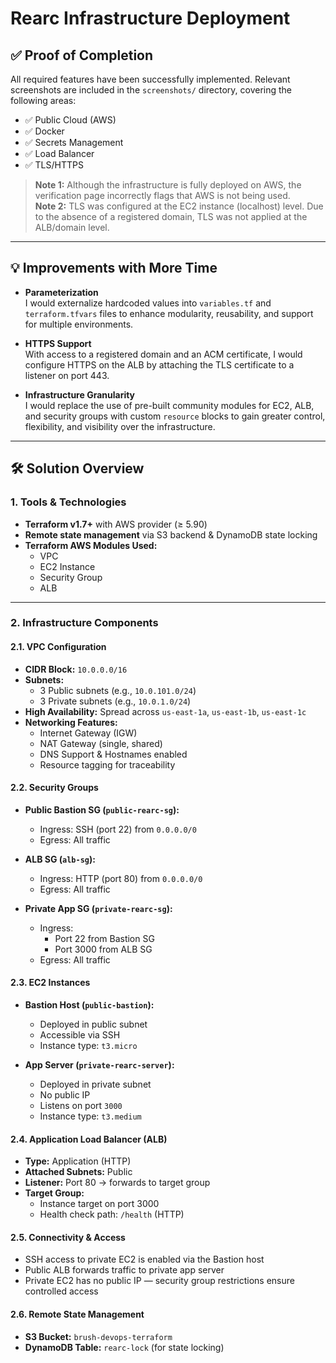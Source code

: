 # Rearc Infrastructure Deployment

## ✅ Proof of Completion

All required features have been successfully implemented. Relevant screenshots are included in the `screenshots/` directory, covering the following areas:

- ✅ Public Cloud (AWS)  
- ✅ Docker  
- ✅ Secrets Management  
- ✅ Load Balancer  
- ✅ TLS/HTTPS  

> **Note 1:** Although the infrastructure is fully deployed on AWS, the verification page incorrectly flags that AWS is not being used.  
> **Note 2:** TLS was configured at the EC2 instance (localhost) level. Due to the absence of a registered domain, TLS was not applied at the ALB/domain level.

---

## 💡 Improvements with More Time

- **Parameterization**  
  I would externalize hardcoded values into `variables.tf` and `terraform.tfvars` files to enhance modularity, reusability, and support for multiple environments.

- **HTTPS Support**  
  With access to a registered domain and an ACM certificate, I would configure HTTPS on the ALB by attaching the TLS certificate to a listener on port 443.

- **Infrastructure Granularity**  
  I would replace the use of pre-built community modules for EC2, ALB, and security groups with custom `resource` blocks to gain greater control, flexibility, and visibility over the infrastructure.

---

## 🛠️ Solution Overview

### 1. Tools & Technologies

- **Terraform v1.7+** with AWS provider (≥ 5.90)
- **Remote state management** via S3 backend & DynamoDB state locking
- **Terraform AWS Modules Used:**
  - VPC
  - EC2 Instance
  - Security Group
  - ALB

---

### 2. Infrastructure Components

#### 2.1. VPC Configuration

- **CIDR Block:** `10.0.0.0/16`
- **Subnets:**
  - 3 Public subnets (e.g., `10.0.101.0/24`)
  - 3 Private subnets (e.g., `10.0.1.0/24`)
- **High Availability:** Spread across `us-east-1a`, `us-east-1b`, `us-east-1c`
- **Networking Features:**
  - Internet Gateway (IGW)
  - NAT Gateway (single, shared)
  - DNS Support & Hostnames enabled
  - Resource tagging for traceability

#### 2.2. Security Groups

- **Public Bastion SG (`public-rearc-sg`):**
  - Ingress: SSH (port 22) from `0.0.0.0/0`
  - Egress: All traffic

- **ALB SG (`alb-sg`):**
  - Ingress: HTTP (port 80) from `0.0.0.0/0`
  - Egress: All traffic

- **Private App SG (`private-rearc-sg`):**
  - Ingress:
    - Port 22 from Bastion SG
    - Port 3000 from ALB SG
  - Egress: All traffic

#### 2.3. EC2 Instances

- **Bastion Host (`public-bastion`):**
  - Deployed in public subnet
  - Accessible via SSH
  - Instance type: `t3.micro`

- **App Server (`private-rearc-server`):**
  - Deployed in private subnet
  - No public IP
  - Listens on port `3000`
  - Instance type: `t3.medium`

#### 2.4. Application Load Balancer (ALB)

- **Type:** Application (HTTP)
- **Attached Subnets:** Public
- **Listener:** Port 80 → forwards to target group
- **Target Group:**
  - Instance target on port 3000
  - Health check path: `/health` (HTTP)

#### 2.5. Connectivity & Access

- SSH access to private EC2 is enabled via the Bastion host
- Public ALB forwards traffic to private app server
- Private EC2 has no public IP — security group restrictions ensure controlled access

#### 2.6. Remote State Management

- **S3 Bucket:** `brush-devops-terraform`
- **DynamoDB Table:** `rearc-lock` (for state locking)

